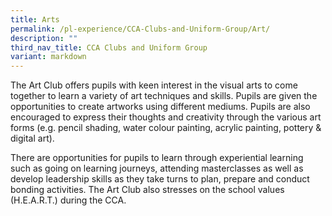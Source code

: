 ```yaml
---
title: Arts
permalink: /pl-experience/CCA-Clubs-and-Uniform-Group/Art/
description: ""
third_nav_title: CCA Clubs and Uniform Group
variant: markdown
---
```

The Art Club offers pupils with keen interest in the visual arts to come together to learn a variety of art techniques and skills. Pupils are given the opportunities to create artworks using different mediums. Pupils are also encouraged to express their thoughts and creativity through the various art forms (e.g. pencil shading, water colour painting, acrylic painting, pottery & digital art).

There are opportunities for pupils to learn through experiential learning such as going on learning journeys, attending masterclasses as well as develop leadership skills as they take turns to plan, prepare and conduct bonding activities. The Art Club also stresses on the school values (H.E.A.R.T.) during the CCA.